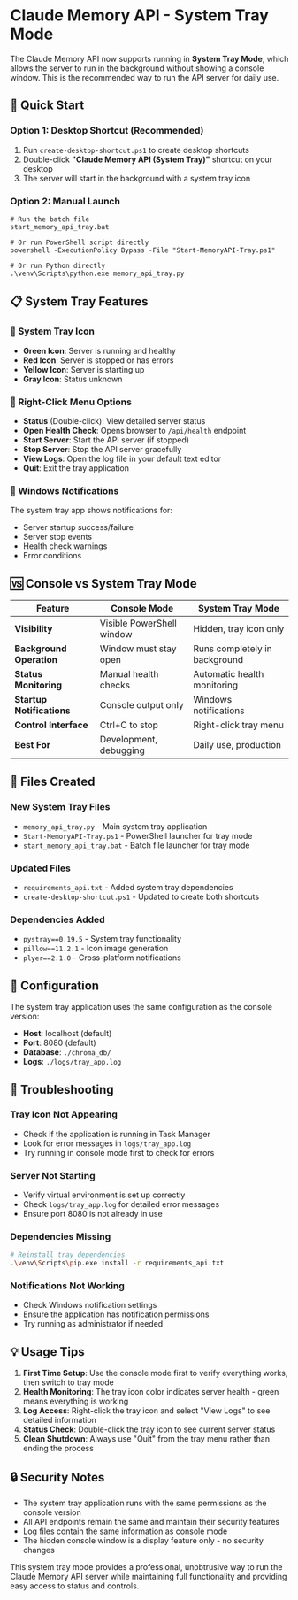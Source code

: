 # Claude Memory API - System Tray Mode

The Claude Memory API now supports running in **System Tray Mode**, which allows the server to run in the background without showing a console window. This is the recommended way to run the API server for daily use.

## 🚀 Quick Start

### Option 1: Desktop Shortcut (Recommended)
1. Run `create-desktop-shortcut.ps1` to create desktop shortcuts
2. Double-click **"Claude Memory API (System Tray)"** shortcut on your desktop
3. The server will start in the background with a system tray icon

### Option 2: Manual Launch
```batch
# Run the batch file
start_memory_api_tray.bat

# Or run PowerShell script directly
powershell -ExecutionPolicy Bypass -File "Start-MemoryAPI-Tray.ps1"

# Or run Python directly
.\venv\Scripts\python.exe memory_api_tray.py
```

## 📋 System Tray Features

### 🔔 System Tray Icon
- **Green Icon**: Server is running and healthy
- **Red Icon**: Server is stopped or has errors
- **Yellow Icon**: Server is starting up
- **Gray Icon**: Status unknown

### 📱 Right-Click Menu Options
- **Status** (Double-click): View detailed server status
- **Open Health Check**: Opens browser to `/api/health` endpoint
- **Start Server**: Start the API server (if stopped)
- **Stop Server**: Stop the API server gracefully
- **View Logs**: Open the log file in your default text editor
- **Quit**: Exit the tray application

### 🔔 Windows Notifications
The system tray app shows notifications for:
- Server startup success/failure
- Server stop events
- Health check warnings
- Error conditions

## 🆚 Console vs System Tray Mode

| Feature | Console Mode | System Tray Mode |
|---------|--------------|------------------|
| **Visibility** | Visible PowerShell window | Hidden, tray icon only |
| **Background Operation** | Window must stay open | Runs completely in background |
| **Status Monitoring** | Manual health checks | Automatic health monitoring |
| **Startup Notifications** | Console output only | Windows notifications |
| **Control Interface** | Ctrl+C to stop | Right-click tray menu |
| **Best For** | Development, debugging | Daily use, production |

## 📁 Files Created

### New System Tray Files
- `memory_api_tray.py` - Main system tray application
- `Start-MemoryAPI-Tray.ps1` - PowerShell launcher for tray mode
- `start_memory_api_tray.bat` - Batch file launcher for tray mode

### Updated Files
- `requirements_api.txt` - Added system tray dependencies
- `create-desktop-shortcut.ps1` - Updated to create both shortcuts

### Dependencies Added
- `pystray==0.19.5` - System tray functionality
- `pillow==11.2.1` - Icon image generation
- `plyer==2.1.0` - Cross-platform notifications

## 🔧 Configuration

The system tray application uses the same configuration as the console version:
- **Host**: localhost (default)
- **Port**: 8080 (default)
- **Database**: `./chroma_db/`
- **Logs**: `./logs/tray_app.log`

## 🐛 Troubleshooting

### Tray Icon Not Appearing
- Check if the application is running in Task Manager
- Look for error messages in `logs/tray_app.log`
- Try running in console mode first to check for errors

### Server Not Starting
- Verify virtual environment is set up correctly
- Check `logs/tray_app.log` for detailed error messages
- Ensure port 8080 is not already in use

### Dependencies Missing
```bash
# Reinstall tray dependencies
.\venv\Scripts\pip.exe install -r requirements_api.txt
```

### Notifications Not Working
- Check Windows notification settings
- Ensure the application has notification permissions
- Try running as administrator if needed

## 💡 Usage Tips

1. **First Time Setup**: Use the console mode first to verify everything works, then switch to tray mode
2. **Health Monitoring**: The tray icon color indicates server health - green means everything is working
3. **Log Access**: Right-click the tray icon and select "View Logs" to see detailed information
4. **Status Check**: Double-click the tray icon to see current server status
5. **Clean Shutdown**: Always use "Quit" from the tray menu rather than ending the process

## 🔒 Security Notes

- The system tray application runs with the same permissions as the console version
- All API endpoints remain the same and maintain their security features
- Log files contain the same information as console mode
- The hidden console window is a display feature only - no security changes

This system tray mode provides a professional, unobtrusive way to run the Claude Memory API server while maintaining full functionality and providing easy access to status and controls.